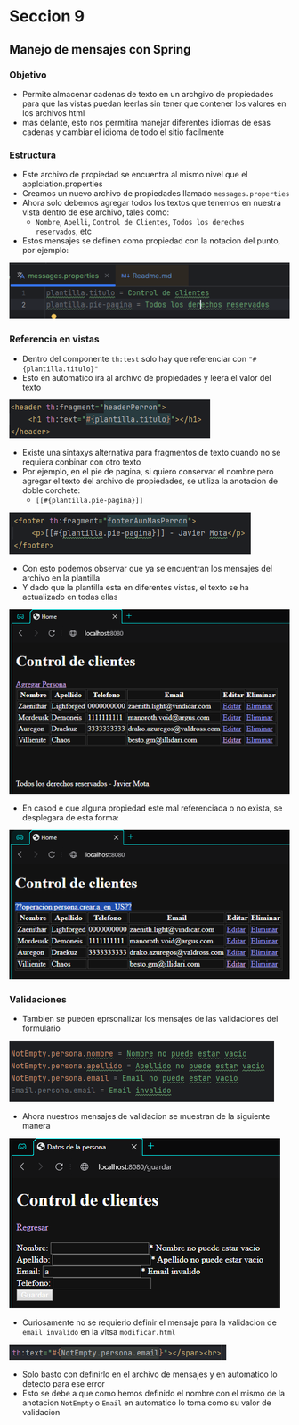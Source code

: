 # Seccion 9
## Manejo de mensajes con Spring

### Objetivo
- Permite almacenar cadenas de texto en un archgivo de propiedades para que las vistas puedan leerlas sin tener que contener los valores en los archivos html
- mas delante, esto nos permitira manejar diferentes idiomas de esas cadenas y cambiar el idioma de todo el sitio facilmente

### Estructura
- Este archivo de propiedad se encuentra al mismo nivel que el applciation.properties
- Creamos un nuevo archivo de propiedades llamado `messages.properties`
- Ahora solo debemos agregar todos los textos que tenemos en nuestra vista dentro de ese archivo, tales como:
  - `Nombre`, `Apelli`, `Control de Clientes`, `Todos los derechos reservados`, etc
- Estos mensajes se definen como propiedad con la notacion del punto, por ejemplo:

![img.png](img.png)

### Referencia en vistas
- Dentro del componente `th:test` solo hay que referenciar con `"#{plantilla.titulo}"`
- Esto en automatico ira al archivo de propiedades y leera el valor del texto

![img_1.png](img_1.png)

- Existe una sintaxys alternativa para fragmentos de texto cuando no se requiera conbinar con otro texto
- Por ejemplo, en el pie de pagina, si quiero conservar el nombre pero agregar el texto del archivo de propiedades, se utiliza la anotacion de doble corchete:
  - `[[#{plantilla.pie-pagina}]]`

![img_2.png](img_2.png)

- Con esto podemos observar que ya se encuentran los mensajes del archivo en la plantilla
- Y dado que la plantilla esta en diferentes vistas, el texto se ha actualizado en todas ellas

![img_3.png](img_3.png)

- En casod e que alguna propiedad este mal referenciada o no exista, se desplegara de esta forma: 

![img_4.png](img_4.png)

### Validaciones
- Tambien se pueden eprsonalizar los mensajes de las validaciones del formulario

![img_5.png](img_5.png)

- Ahora nuestros mensajes de validacion se muestran de la siguiente manera

![img_6.png](img_6.png)

- Curiosamente no se requierio definir el mensaje para la validacion de `email invalido` en la vitsa `modificar.html`

![img_7.png](img_7.png)

- Solo basto con definirlo en el archivo de mensajes y en automatico lo detecto para ese error
- Esto se debe a que como hemos definido el nombre con el mismo de la anotacion `NotEmpty` o `Email` en automatico lo toma como su valor de validacion

